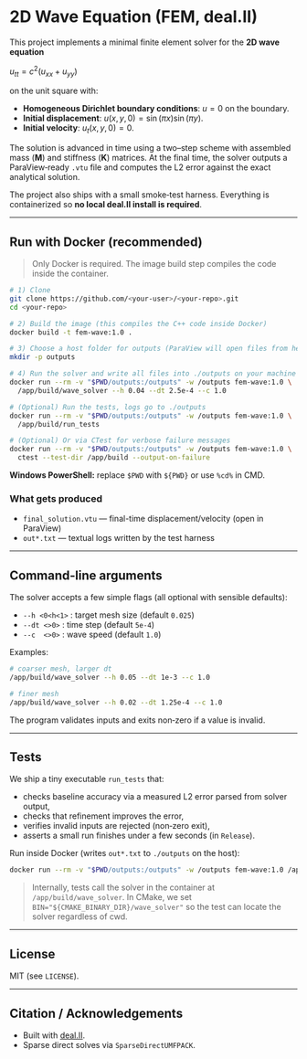 # 2D Wave Equation (FEM, deal.II)

This project implements a minimal finite element solver for the **2D wave equation**

$u_{tt} = c^2 (u_{xx} + u_{yy})$

on the unit square with:

* **Homogeneous Dirichlet boundary conditions**: $u = 0$ on the boundary.
* **Initial displacement**: $u(x,y,0) = \sin(\pi x) \sin(\pi y)$.
* **Initial velocity**: $u_t(x,y,0) = 0$.

The solution is advanced in time using a two–step scheme with assembled mass (**M**) and stiffness (**K**) matrices. At the final time, the solver outputs a ParaView‑ready `.vtu` file and computes the L2 error against the exact analytical solution.

The project also ships with a small smoke‑test harness. Everything is containerized so **no local deal.II install is required**.

---

## Run with Docker (recommended)

> Only Docker is required. The image build step compiles the code inside the container.

```bash
# 1) Clone
git clone https://github.com/<your-user>/<your-repo>.git
cd <your-repo>

# 2) Build the image (this compiles the C++ code inside Docker)
docker build -t fem-wave:1.0 .

# 3) Choose a host folder for outputs (ParaView will open files from here)
mkdir -p outputs

# 4) Run the solver and write all files into ./outputs on your machine
docker run --rm -v "$PWD/outputs:/outputs" -w /outputs fem-wave:1.0 \
  /app/build/wave_solver --h 0.04 --dt 2.5e-4 --c 1.0

# (Optional) Run the tests, logs go to ./outputs
docker run --rm -v "$PWD/outputs:/outputs" -w /outputs fem-wave:1.0 \
  /app/build/run_tests

# (Optional) Or via CTest for verbose failure messages
docker run --rm -v "$PWD/outputs:/outputs" -w /outputs fem-wave:1.0 \
  ctest --test-dir /app/build --output-on-failure
```

**Windows PowerShell:** replace `$PWD` with `${PWD}` or use `%cd%` in CMD.

### What gets produced

* `final_solution.vtu` — final-time displacement/velocity (open in ParaView)
* `out*.txt` — textual logs written by the test harness


---

## Command‑line arguments

The solver accepts a few simple flags (all optional with sensible defaults):

* `--h <0<h<1>` : target mesh size (default `0.025`)
* `--dt <>0>`   : time step (default `5e-4`)
* `--c  <>0>`   : wave speed (default `1.0`)

Examples:

```bash
# coarser mesh, larger dt
/app/build/wave_solver --h 0.05 --dt 1e-3 --c 1.0

# finer mesh
/app/build/wave_solver --h 0.02 --dt 1.25e-4 --c 1.0
```

The program validates inputs and exits non‑zero if a value is invalid.

---

## Tests

We ship a tiny executable `run_tests` that:

* checks baseline accuracy via a measured L2 error parsed from solver output,
* checks that refinement improves the error,
* verifies invalid inputs are rejected (non‑zero exit),
* asserts a small run finishes under a few seconds (in `Release`).

Run inside Docker (writes `out*.txt` to `./outputs` on the host):

```bash
docker run --rm -v "$PWD/outputs:/outputs" -w /outputs fem-wave:1.0 /app/build/run_tests
```

> Internally, tests call the solver in the container at `/app/build/wave_solver`. In CMake, we set
> `BIN="${CMAKE_BINARY_DIR}/wave_solver"` so the test can locate the solver regardless of cwd.

---

## License

MIT (see `LICENSE`).

---

## Citation / Acknowledgements

* Built with [deal.II](https://www.dealii.org/).
* Sparse direct solves via `SparseDirectUMFPACK`.
